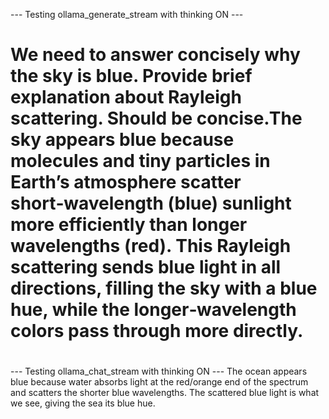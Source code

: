 --- Testing ollama_generate_stream with thinking ON ---
# <thinking>
# We need to answer concisely why the sky is blue. Provide brief explanation about Rayleigh scattering. Should be concise.The sky appears blue because molecules and tiny particles in Earth’s atmosphere scatter short‑wavelength (blue) sunlight more efficiently than longer wavelengths (red). This Rayleigh scattering sends blue light in all directions, filling the sky with a blue hue, while the longer‑wavelength colors pass through more directly.
# </thinking>



--- Testing ollama_chat_stream with thinking ON ---
The ocean appears blue because water absorbs light at the red/orange end of the spectrum and scatters the shorter blue wavelengths. The scattered blue light is what we see, giving the sea its blue hue.
